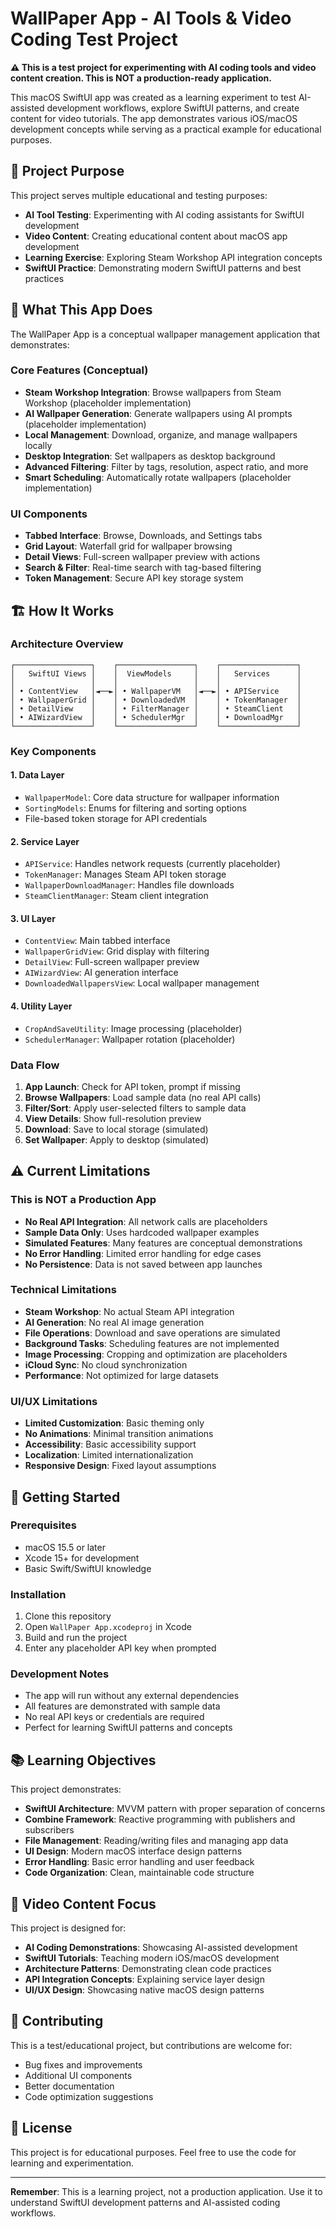 # WallPaper App - AI Tools & Video Coding Test Project

**⚠️ This is a test project for experimenting with AI coding tools and video content creation. This is NOT a production-ready application.**

This macOS SwiftUI app was created as a learning experiment to test AI-assisted development workflows, explore SwiftUI patterns, and create content for video tutorials. The app demonstrates various iOS/macOS development concepts while serving as a practical example for educational purposes.

## 🎯 Project Purpose

This project serves multiple educational and testing purposes:
- **AI Tool Testing**: Experimenting with AI coding assistants for SwiftUI development
- **Video Content**: Creating educational content about macOS app development
- **Learning Exercise**: Exploring Steam Workshop API integration concepts
- **SwiftUI Practice**: Demonstrating modern SwiftUI patterns and best practices

## 📱 What This App Does

The WallPaper App is a conceptual wallpaper management application that demonstrates:

### Core Features (Conceptual)
- **Steam Workshop Integration**: Browse wallpapers from Steam Workshop (placeholder implementation)
- **AI Wallpaper Generation**: Generate wallpapers using AI prompts (placeholder implementation)
- **Local Management**: Download, organize, and manage wallpapers locally
- **Desktop Integration**: Set wallpapers as desktop background
- **Advanced Filtering**: Filter by tags, resolution, aspect ratio, and more
- **Smart Scheduling**: Automatically rotate wallpapers (placeholder implementation)

### UI Components
- **Tabbed Interface**: Browse, Downloads, and Settings tabs
- **Grid Layout**: Waterfall grid for wallpaper browsing
- **Detail Views**: Full-screen wallpaper preview with actions
- **Search & Filter**: Real-time search with tag-based filtering
- **Token Management**: Secure API key storage system

## 🏗️ How It Works

### Architecture Overview
```
┌─────────────────┐    ┌─────────────────┐    ┌─────────────────┐
│   SwiftUI Views │    │  ViewModels     │    │   Services      │
│                 │    │                 │    │                 │
│ • ContentView   │◄──►│ • WallpaperVM   │◄──►│ • APIService    │
│ • WallpaperGrid │    │ • DownloadedVM  │    │ • TokenManager  │
│ • DetailView    │    │ • FilterManager │    │ • SteamClient   │
│ • AIWizardView  │    │ • SchedulerMgr  │    │ • DownloadMgr   │
└─────────────────┘    └─────────────────┘    └─────────────────┘
```

### Key Components

#### 1. **Data Layer**
- `WallpaperModel`: Core data structure for wallpaper information
- `SortingModels`: Enums for filtering and sorting options
- File-based token storage for API credentials

#### 2. **Service Layer**
- `APIService`: Handles network requests (currently placeholder)
- `TokenManager`: Manages Steam API token storage
- `WallpaperDownloadManager`: Handles file downloads
- `SteamClientManager`: Steam client integration

#### 3. **UI Layer**
- `ContentView`: Main tabbed interface
- `WallpaperGridView`: Grid display with filtering
- `DetailView`: Full-screen wallpaper preview
- `AIWizardView`: AI generation interface
- `DownloadedWallpapersView`: Local wallpaper management

#### 4. **Utility Layer**
- `CropAndSaveUtility`: Image processing (placeholder)
- `SchedulerManager`: Wallpaper rotation (placeholder)

### Data Flow
1. **App Launch**: Check for API token, prompt if missing
2. **Browse Wallpapers**: Load sample data (no real API calls)
3. **Filter/Sort**: Apply user-selected filters to sample data
4. **View Details**: Show full-resolution preview
5. **Download**: Save to local storage (simulated)
6. **Set Wallpaper**: Apply to desktop (simulated)

## ⚠️ Current Limitations

### **This is NOT a Production App**
- **No Real API Integration**: All network calls are placeholders
- **Sample Data Only**: Uses hardcoded wallpaper examples
- **Simulated Features**: Many features are conceptual demonstrations
- **No Error Handling**: Limited error handling for edge cases
- **No Persistence**: Data is not saved between app launches

### **Technical Limitations**
- **Steam Workshop**: No actual Steam API integration
- **AI Generation**: No real AI image generation
- **File Operations**: Download and save operations are simulated
- **Background Tasks**: Scheduling features are not implemented
- **Image Processing**: Cropping and optimization are placeholders
- **iCloud Sync**: No cloud synchronization
- **Performance**: Not optimized for large datasets

### **UI/UX Limitations**
- **Limited Customization**: Basic theming only
- **No Animations**: Minimal transition animations
- **Accessibility**: Basic accessibility support
- **Localization**: Limited internationalization
- **Responsive Design**: Fixed layout assumptions

## 🚀 Getting Started

### Prerequisites
- macOS 15.5 or later
- Xcode 15+ for development
- Basic Swift/SwiftUI knowledge

### Installation
1. Clone this repository
2. Open `WallPaper App.xcodeproj` in Xcode
3. Build and run the project
4. Enter any placeholder API key when prompted

### Development Notes
- The app will run without any external dependencies
- All features are demonstrated with sample data
- No real API keys or credentials are required
- Perfect for learning SwiftUI patterns and concepts

## 📚 Learning Objectives

This project demonstrates:
- **SwiftUI Architecture**: MVVM pattern with proper separation of concerns
- **Combine Framework**: Reactive programming with publishers and subscribers
- **File Management**: Reading/writing files and managing app data
- **UI Design**: Modern macOS interface design patterns
- **Error Handling**: Basic error handling and user feedback
- **Code Organization**: Clean, maintainable code structure

## 🎥 Video Content Focus

This project is designed for:
- **AI Coding Demonstrations**: Showcasing AI-assisted development
- **SwiftUI Tutorials**: Teaching modern iOS/macOS development
- **Architecture Patterns**: Demonstrating clean code practices
- **API Integration Concepts**: Explaining service layer design
- **UI/UX Design**: Showcasing native macOS design patterns

## 🤝 Contributing

This is a test/educational project, but contributions are welcome for:
- Bug fixes and improvements
- Additional UI components
- Better documentation
- Code optimization suggestions

## 📄 License

This project is for educational purposes. Feel free to use the code for learning and experimentation.

---

**Remember**: This is a learning project, not a production application. Use it to understand SwiftUI development patterns and AI-assisted coding workflows. 